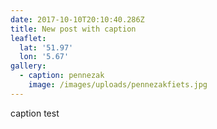 ```yaml
---
date: 2017-10-10T20:10:40.286Z
title: New post with caption
leaflet:
  lat: '51.97'
  lon: '5.67'
gallery:
  - caption: pennezak
    image: /images/uploads/pennezakfiets.jpg
---
```

caption test
